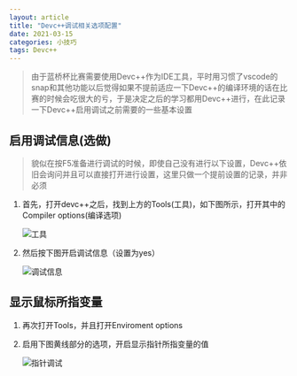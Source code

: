 ```yaml
---
layout: article
title: "Devc++调试相关选项配置"
date: 2021-03-15
categories: 小技巧
tags: Devc++
---
```


> 由于蓝桥杯比赛需要使用Devc++作为IDE工具，平时用习惯了vscode的snap和其他功能以后觉得如果不提前适应一下Devc++的编译环境的话在比赛的时候会吃很大的亏，于是决定之后的学习都用Devc++进行，在此记录一下Devc++启用调试之前需要的一些基本设置

## 启用调试信息(选做)

> 貌似在按F5准备进行调试的时候，即使自己没有进行以下设置，Devc++依旧会询问并且可以直接打开进行设置，这里只做一个提前设置的记录，并非必须

1. 首先，打开devc++之后，找到上方的Tools(工具)，如下图所示，打开其中的Compiler options(编译选项)

   ![工具](/2021/03/images/Devc_debug_1.png "Tools")

2. 然后按下图开启调试信息（设置为yes）

   ![调试信息](/2021/03/images/Devc_debug_2.png "Debug Info")

## 显示鼠标所指变量

1. 再次打开Tools，并且打开Enviroment options

2. 启用下图黄线部分的选项，开启显示指针所指变量的值

   ![指针调试](/2021/03/images/Devc_debug_3.png "Point Debug")
